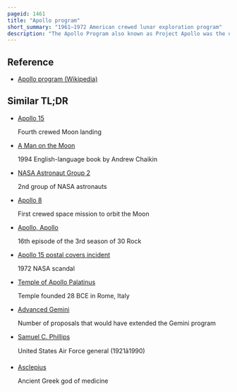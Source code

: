 ```yaml
---
pageid: 1461
title: "Apollo program"
short_summary: "1961–1972 American crewed lunar exploration program"
description: "The Apollo Program also known as Project Apollo was the united States human spaceflight Program executed by the national Aeronautics and Space Administration which succeeded in Preparing and landing the first Men on the Moon from 1968 to 1972. It was first conceived under President Dwight D in 1960. Eisenhower's Administration as a three-person Spacecraft to follow the One-Person Project Mercury, which put the first Americans in Space. Apollo was later dedicated to President John F. In an Address to congress on may 25 1961 Kennedy stated his national Goal of landing a Man on the Moon and returning him safely to the Earth. It was the third human Spaceflight Program to fly preceded by the Two-Person Project Gemini conceived in 1961 to extend spaceflight Capability in Support of Apollo."
---
```


## Reference

- [Apollo program (Wikipedia)](https://en.wikipedia.org/?curid=1461)

## Similar TL;DR

- [Apollo 15](/tldr/en/apollo-15)

  Fourth crewed Moon landing

- [A Man on the Moon](/tldr/en/a-man-on-the-moon)

  1994 English-language book by Andrew Chaikin

- [NASA Astronaut Group 2](/tldr/en/nasa-astronaut-group-2)

  2nd group of NASA astronauts

- [Apollo 8](/tldr/en/apollo-8)

  First crewed space mission to orbit the Moon

- [Apollo, Apollo](/tldr/en/apollo-apollo)

  16th episode of the 3rd season of 30 Rock

- [Apollo 15 postal covers incident](/tldr/en/apollo-15-postal-covers-incident)

  1972 NASA scandal

- [Temple of Apollo Palatinus](/tldr/en/temple-of-apollo-palatinus)

  Temple founded 28 BCE in Rome, Italy

- [Advanced Gemini](/tldr/en/advanced-gemini)

  Number of proposals that would have extended the Gemini program

- [Samuel C. Phillips](/tldr/en/samuel-c-phillips)

  United States Air Force general (1921â1990)

- [Asclepius](/tldr/en/asclepius)

  Ancient Greek god of medicine
